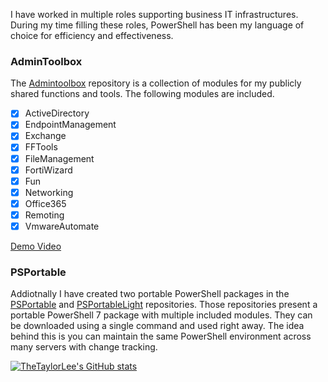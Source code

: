 I have worked in multiple roles supporting business IT infrastructures. During my time filling these roles, PowerShell has been my language of choice for efficiency and effectiveness. 

### AdminToolbox
The [Admintoolbox](https://github.com/TheTaylorLee/AdminToolbox) repository is a collection of modules for my publicly shared functions and tools. The following modules are included.

- [x] ActiveDirectory
- [x] EndpointManagement
- [x] Exchange
- [x] FFTools
- [x] FileManagement
- [x] FortiWizard
- [x] Fun
- [x] Networking
- [x] Office365
- [x] Remoting
- [x] VmwareAutomate

[Demo Video](https://www.youtube.com/watch?v=stIkaeUwJ4c)

### PSPortable
Addiotnally I have created two portable PowerShell packages in the [PSPortable](https://github.com/TheTaylorLee/PSPortable) and [PSPortableLight](https://github.com/TheTaylorLee/PSPortableLight) repositories. Those repositories present a portable PowerShell 7 package with multiple included modules. They can be downloaded using a single command and used right away. The idea behind this is you can maintain the same PowerShell environment across many servers with change tracking.

[![TheTaylorLee's GitHub stats](https://github-readme-stats.vercel.app/api?username=thetaylorlee&count_private=true&show_icons=true&theme=react&hide_border=true&disable_animations=false&include_all_commits=true)](https://github.com/thetaylorlee)

<!--
https://github.com/anuraghazra/github-readme-stats
-->
